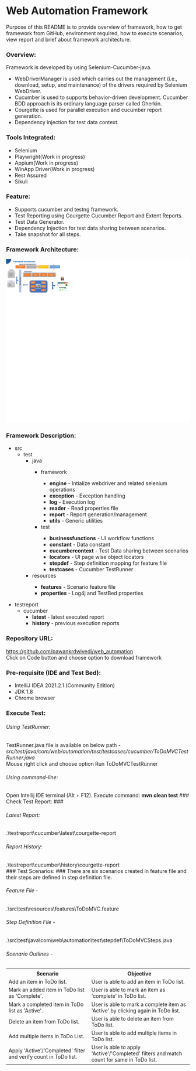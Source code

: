 # Web Automation Framework #
Purpose of this README is to provide overview of framework, how to get framework from GitHub, environment required, how
to execute scenarios, view report and brief about framework architecture.
### Overview: ###
Framework is developed by using Selenium-Cucumber-java.
* WebDriverManager is used which carries out the management (i.e., download, setup, and maintenance) of the drivers required by Selenium WebDriver.
* Cucumber is used to supports behavior-driven development. Cucumber BDD approach is its ordinary language parser called Gherkin.
* Courgette is used for parallel execution and cucumber report generation.
* Dependency injection for test data context.
### Tools Integrated: ###
* Selenium
* Playwright(Work in progress)
* Appium(Work in progress)
* WinApp Driver(Work in progress)
* Rest Assured
* Sikuli
### Feature: ###
* Supports cucumber and testng framework.
* Test Reporting using Courgette Cucumber Report and Extent Reports.
* Test Data Generator.
* Dependency Injection for test data sharing between scenarios.
* Take snapshot for all steps.

### Framework Architecture: ###
![Screenshot](images/framework_daigram.png)
### Framework Description: ###
<ul id="myUL">
<li><span class="caret">src</span>
<ul class="nested">
<li><span class="caret">test</span>
<ul class="nested">
<li>java</li>
<ul class="nested">
<li><span class="caret">framework</span></li>
<ul class="nested">
<li><span class="caret"><strong>engine</strong> - Intialize webdriver and related selenium operations</span></li>
<li><span class="caret"><strong>exception</strong> - Exception handling</span></li>
<li><span class="caret"><strong>log</strong> - Execution log</span></li>
<li><span class="caret"><strong>reader</strong> - Read properties file</span></li>
<li><span class="caret"><strong>report</strong> - Report generation/management</span></li>
<li><span class="caret"><strong>utils</strong> - Generic utilities</span></li>
</ul>
<li><span class="caret">test</span></li>
<ul class="nested">
<li><span class="caret"><strong>businessfunctions</strong> - UI workflow functions</span></li>
<li><span class="caret"><strong>constant</strong> - Data constant</span></li>
<li><span class="caret"><strong>cucumbercontext</strong> - Test Data sharing between scenarios</span></li>
<li><span class="caret"><strong>locators</strong> - UI page wise object locators</span></li>
<li><span class="caret"><strong>stepdef</strong> - Step definition mapping for feature file</span></li>
<li><span class="caret"><strong>testcases</strong> - Cucumber TestRunner</span></li>
</ul>
</ul>
<li>resources</li>
    <ul class="nested">
        <li><span class="caret"><strong>features</strong> - Scenario feature file</span></li>
        <li><span class="caret"><strong>properties</strong> - Log4j and TestBed properties</span></li>
    </ul>
</ul>
</li>
</ul>
  </li>
</ul>
<ul id="myUL">
    <li><span class="caret">testreport</span>
        <ul class="nested">
            <li><span class="caret">cucumber</span>
            <ul class="nested">
                <li><strong>latest</strong> - latest executed report</li>
                <li><strong>history</strong> - previous execution reports</li>
            </ul>
          </li>
        </ul>
    </li>
</ul>

### Repository URL: ###
https://github.com/pawankrdwivedi/web_automation
<br>Click on Code button and choose option to download framework
### Pre-requisite (IDE and Test Bed): ###
* IntelliJ IDEA 2021.2.1 (Community Edition)
* JDK 1.8
* Chrome browser
### Execute Test: ###
<h6>Using TestRunner:</h6> TestRunner.java file is available on below path - <i>src/test/java/com/web/automation/test/testcases/cucumber/ToDoMVCTestRunner.java</i><br> Mouse right click and choose option Run ToDoMVCTestRunner</br>
<h6>Using command-line:</h6>
Open Intellij IDE terminal (Alt + F12). Execute command: <b>mvn clean test</b>
### Check Test Report: ###
<h6>Latest Report:</h6> .\testreport\cucumber\latest\courgette-report<br>
<h6>Report History:</h6> .\testreport\cucumber\history\courgette-report<br>
### Test Scenarios: ###
There are six scenarios created in feature file and their steps are defined in step definition file.
<h6>Feature File -</h6> .\src\test\resources\features\ToDoMVC.feature <br>
<h6>Step Definition File -</h6> .\src\test\java\com\web\automation\test\stepdef\ToDoMVCSteps.java <br>
<h6>Scenario Outlines -</h6>
<table>
<tr>
<th>Scenario</th>
<th>Objective</th>
</tr>
<tr><td> Add an item in ToDo list.</td><td>User is able to add an item in ToDo list.</td></tr>
<tr><td> Mark an added item in ToDo list as 'Complete'.</td><td>User is able to mark an item as 'complete' in ToDo list.</td></tr>
<tr><td> Mark a completed item in ToDo list as 'Active'.</td><td>User is able to mark a complete item as 'Active' by clicking again in ToDo list.</td></tr>
<tr><td> Delete an item from ToDo list.</td><td>User is able to delete an item from ToDo list.</td></tr>
<tr><td> Add multiple items in ToDo List.</td><td>User is able to add multiple items in ToDo list.</td></tr>
<tr><td> Apply 'Active'/'Completed' filter and verify count in ToDo list.</td><td>User is able to apply 'Active'/'Completed' filters and match count for same in ToDo list.</td></tr>
</table>
